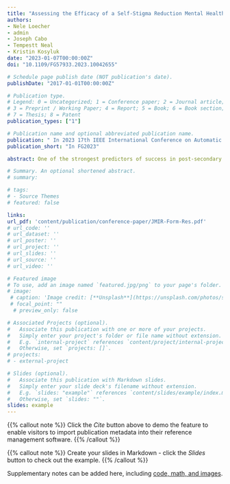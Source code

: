 ```yaml
---
title: "Assessing the Efficacy of a Self-Stigma Reduction Mental Health Program with Behavioral Biometrics - Work-in-Progress"
authors:
- Nele Loecher
- admin
- Joseph Cabo
- Tempestt Neal
- Kristin Kosyluk
date: "2023-01-07T00:00:00Z"
doi: "10.1109/FG57933.2023.10042655"

# Schedule page publish date (NOT publication's date).
publishDate: "2017-01-01T00:00:00Z"

# Publication type.
# Legend: 0 = Uncategorized; 1 = Conference paper; 2 = Journal article;
# 3 = Preprint / Working Paper; 4 = Report; 5 = Book; 6 = Book section;
# 7 = Thesis; 8 = Patent
publication_types: ["1"]

# Publication name and optional abbreviated publication name.
publication: " In 2023 17th IEEE International Conference on Automatic Face and Gesture Recognition"
publication_short: "In FG2023"

abstract: One of the strongest predictors of success in post-secondary education is student engagement. Unfortunately, people with psychiatric disabilities are less engaged in their campus communities. This work-in-progress paper details the disclosure-based self-stigma reduction program, Up To Me, which is developed to increase inclusion and engagement of people with mental illness on college campuses by teaching strategies to weigh costs and benefits of disclosing one's mental illness. Further, we elaborate on the program's evaluation mechanisms, which involve both self-reported and passively recorded smartphone sensor data. The latter reflects a unique merging of behavioral and computer sciences that serves to facilitate behavioral modeling using artificial intelligence as an objective measure of Up to Me outcomes. Similar to data collection for some activity and biometric recognition applications, we employ a publicly available and free-to-use smartphone sensor reading app to correlate self-reported well-being with Up to Me participant behaviors. We anticipate that the behavioral data gathered via smartphones will substantiate self-report data on Up to Me outcomes.

# Summary. An optional shortened abstract.
# summary:

# tags:
# - Source Themes
# featured: false

links:
url_pdf: 'content/publication/conference-paper/JMIR-Form-Res.pdf'
# url_code: ''
# url_dataset: ''
# url_poster: ''
# url_project: ''
# url_slides: ''
# url_source: ''
# url_video: ''

# Featured image
# To use, add an image named `featured.jpg/png` to your page's folder. 
# image:
 # caption: 'Image credit: [**Unsplash**](https://unsplash.com/photos/s9CC2SKySJM)'
 # focal_point: ""
  # preview_only: false

# Associated Projects (optional).
#   Associate this publication with one or more of your projects.
#   Simply enter your project's folder or file name without extension.
#   E.g. `internal-project` references `content/project/internal-project/index.md`.
#   Otherwise, set `projects: []`.
# projects:
# - external-project

# Slides (optional).
#   Associate this publication with Markdown slides.
#   Simply enter your slide deck's filename without extension.
#   E.g. `slides: "example"` references `content/slides/example/index.md`.
#   Otherwise, set `slides: ""`.
slides: example
---
```


{{% callout note %}}
Click the _Cite_ button above to demo the feature to enable visitors to import publication metadata into their reference management software.
{{% /callout %}}

{{% callout note %}}
Create your slides in Markdown - click the _Slides_ button to check out the example.
{{% /callout %}}

Supplementary notes can be added here, including [code, math, and images](https://wowchemy.com/docs/writing-markdown-latex/).
